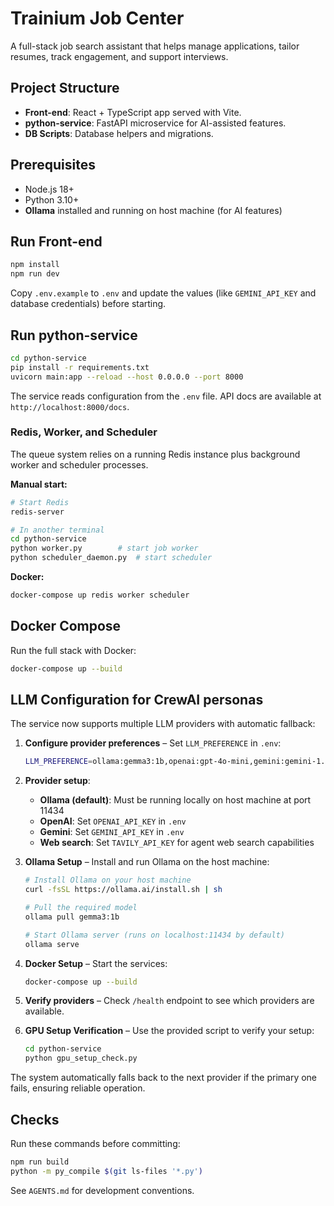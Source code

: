 # Trainium Job Center

A full-stack job search assistant that helps manage applications, tailor resumes, track engagement, and support interviews.

## Project Structure

- **Front-end**: React + TypeScript app served with Vite.
- **python-service**: FastAPI microservice for AI-assisted features.
- **DB Scripts**: Database helpers and migrations.

## Prerequisites

- Node.js 18+
- Python 3.10+
- **Ollama** installed and running on host machine (for AI features)

## Run Front-end

```bash
npm install
npm run dev
```

Copy `.env.example` to `.env` and update the values (like `GEMINI_API_KEY` and database credentials) before starting.

## Run python-service

```bash
cd python-service
pip install -r requirements.txt
uvicorn main:app --reload --host 0.0.0.0 --port 8000
```

The service reads configuration from the `.env` file. API docs are available at `http://localhost:8000/docs`.

### Redis, Worker, and Scheduler

The queue system relies on a running Redis instance plus background worker and scheduler processes.

**Manual start:**

```bash
# Start Redis
redis-server

# In another terminal
cd python-service
python worker.py        # start job worker
python scheduler_daemon.py  # start scheduler
```

**Docker:**

```bash
docker-compose up redis worker scheduler
```

## Docker Compose

Run the full stack with Docker:

```bash
docker-compose up --build
```

## LLM Configuration for CrewAI personas

The service now supports multiple LLM providers with automatic fallback:

1. **Configure provider preferences** – Set `LLM_PREFERENCE` in `.env`:

   ```bash
   LLM_PREFERENCE=ollama:gemma3:1b,openai:gpt-4o-mini,gemini:gemini-1.5-flash
   ```

2. **Provider setup**:
   - **Ollama (default)**: Must be running locally on host machine at port 11434
   - **OpenAI**: Set `OPENAI_API_KEY` in `.env`
   - **Gemini**: Set `GEMINI_API_KEY` in `.env`
   - **Web search**: Set `TAVILY_API_KEY` for agent web search capabilities

3. **Ollama Setup** – Install and run Ollama on the host machine:

   ```bash
   # Install Ollama on your host machine
   curl -fsSL https://ollama.ai/install.sh | sh
   
   # Pull the required model
   ollama pull gemma3:1b
   
   # Start Ollama server (runs on localhost:11434 by default)
   ollama serve
   ```

4. **Docker Setup** – Start the services:

   ```bash
   docker-compose up --build
   ```

5. **Verify providers** – Check `/health` endpoint to see which providers are available.

6. **GPU Setup Verification** – Use the provided script to verify your setup:

   ```bash
   cd python-service
   python gpu_setup_check.py
   ```

The system automatically falls back to the next provider if the primary one fails, ensuring reliable operation.

## Checks

Run these commands before committing:

```bash
npm run build
python -m py_compile $(git ls-files '*.py')
```

See `AGENTS.md` for development conventions.
